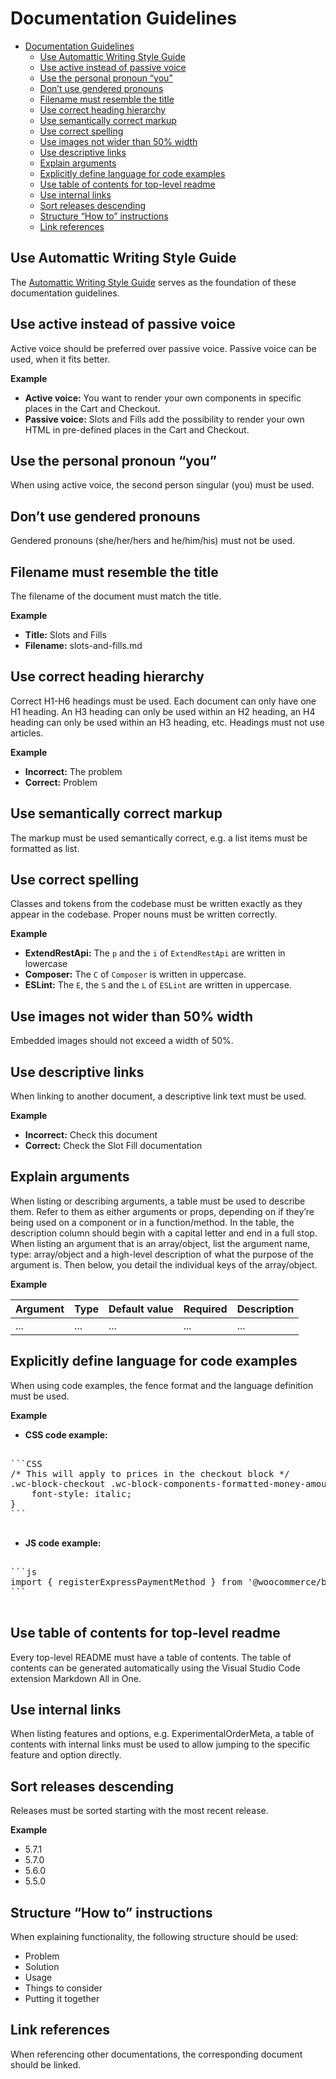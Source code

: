 # Documentation Guidelines

- [Documentation Guidelines](#documentation-guidelines)
  - [Use Automattic Writing Style Guide](#use-automattic-writing-style-guide)
  - [Use active instead of passive voice](#use-active-instead-of-passive-voice)
  - [Use the personal pronoun “you”](#use-the-personal-pronoun-you)
  - [Don’t use gendered pronouns](#dont-use-gendered-pronouns)
  - [Filename must resemble the title](#filename-must-resemble-the-title)
  - [Use correct heading hierarchy](#use-correct-heading-hierarchy)
  - [Use semantically correct markup](#use-semantically-correct-markup)
  - [Use correct spelling](#use-correct-spelling)
  - [Use images not wider than 50% width](#use-images-not-wider-than-50-width)
  - [Use descriptive links](#use-descriptive-links)
  - [Explain arguments](#explain-arguments)
  - [Explicitly define language for code examples](#explicitly-define-language-for-code-examples)
  - [Use table of contents for top-level readme](#use-table-of-contents-for-top-level-readme)
  - [Use internal links](#use-internal-links)
  - [Sort releases descending](#sort-releases-descending)
  - [Structure “How to” instructions](#structure-how-to-instructions)
  - [Link references](#link-references)

## Use Automattic Writing Style Guide

The [Automattic Writing Style Guide](https://fieldguide.automattic.com/the-automattic-style-guide/) serves as the foundation of these documentation guidelines.

## Use active instead of passive voice

Active voice should be preferred over passive voice. Passive voice can be used, when it fits better.

**Example**

-   **Active voice:** You want to render your own components in specific places in the Cart and Checkout.
-   **Passive voice:** Slots and Fills add the possibility to render your own HTML in pre-defined places in the Cart and Checkout.

## Use the personal pronoun “you”

When using active voice, the second person singular (you) must be used.

## Don’t use gendered pronouns

Gendered pronouns (she/her/hers and he/him/his) must not be used.

## Filename must resemble the title

The filename of the document must match the title.

**Example**

-   **Title:** Slots and Fills
-   **Filename:** slots-and-fills.md

## Use correct heading hierarchy

Correct H1-H6 headings must be used. Each document can only have one H1 heading. An H3 heading can only be used within an H2 heading, an H4 heading can only be used within an H3 heading, etc. Headings must not use articles.

**Example**

-   **Incorrect:** The problem
-   **Correct:** Problem

## Use semantically correct markup

The markup must be used semantically correct, e.g. a list items must be formatted as list.

## Use correct spelling

Classes and tokens from the codebase must be written exactly as they appear in the codebase. Proper nouns must be written correctly.

**Example**

-   **ExtendRestApi:** The `p` and the `i` of `ExtendRestApi` are written in lowercase
-   **Composer:** The `C` of `Composer` is written in uppercase.
-   **ESLint:** The `E`, the `S` and the `L` of `ESLint` are written in uppercase.

## Use images not wider than 50% width

Embedded images should not exceed a width of 50%.

## Use descriptive links

When linking to another document, a descriptive link text must be used.

**Example**

-   **Incorrect:** Check this document
-   **Correct:** Check the Slot Fill documentation

## Explain arguments

When listing or describing arguments, a table must be used to describe them. Refer to them as either arguments or props, depending on if they’re being used on a component or in a function/method. In the table, the description column should begin with a capital letter and end in a full stop. When listing an argument that is an array/object, list the argument name, type: array/object and a high-level description of what the purpose of the argument is. Then below, you detail the individual keys of the array/object.

**Example**

| Argument | Type | Default value | Required | Description |
| -------- | ---- | ------------- | -------- | ----------- |
| ...      | ...  | ...           | ...      | ...         |

## Explicitly define language for code examples

When using code examples, the fence format and the language definition must be used.

**Example**

-   **CSS code example:**
<pre>

```CSS
/* This will apply to prices in the checkout block */
.wc-block-checkout .wc-block-components-formatted-money-amount {
	font-style: italic;
}
```

</pre>

-   **JS code example:**
<pre>

```js
import { registerExpressPaymentMethod } from '@woocommerce/blocks-registry';
```

</pre>

## Use table of contents for top-level readme

Every top-level README must have a table of contents. The table of contents can be generated automatically using the Visual Studio Code extension Markdown All in One.

## Use internal links

When listing features and options, e.g. ExperimentalOrderMeta, a table of contents with internal links must be used to allow jumping to the specific feature and option directly.

## Sort releases descending

Releases must be sorted starting with the most recent release.

**Example**

-   5.7.1
-   5.7.0
-   5.6.0
-   5.5.0

## Structure “How to” instructions

When explaining functionality, the following structure should be used:

-   Problem
-   Solution
-   Usage
-   Things to consider
-   Putting it together

## Link references

When referencing other documentations, the corresponding document should be linked.
